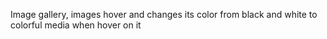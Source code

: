 Image gallery, images hover and changes its color from black and white to colorful media when hover on it
